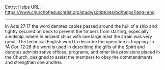 Entry: Helps
URL: https://www.churchofjesuschrist.org/study/scriptures/bd/helps?lang=eng

---

In Acts 27:17 the word denotes cables passed around the hull of a ship and tightly secured on deck to prevent the timbers from starting, especially amidship, where in ancient ships with one large mast the strain was very great. The technical English word to describe the operation is frapping. In 1Â Cor. 12:28 the word is used in describing the gifts of the Spirit and denotes administrative offices, programs, and other like provisions placed in the Church, designed to assist the members to obey the commandments and strengthen one another.
